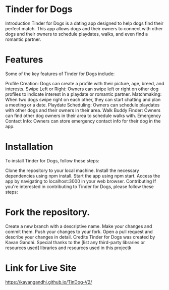 # Tinder for Dogs
Introduction
Tinder for Dogs is a dating app designed to help dogs find their perfect match. This app allows dogs and their owners to connect with other dogs and their owners to schedule playdates, walks, and even find a romantic partner.

# Features
Some of the key features of Tinder for Dogs include:

Profile Creation: Dogs can create a profile with their picture, age, breed, and interests.
Swipe Left or Right: Owners can swipe left or right on other dog profiles to indicate interest in a playdate or romantic partner.
Matchmaking: When two dogs swipe right on each other, they can start chatting and plan a meeting or a date.
Playdate Scheduling: Owners can schedule playdates with other dogs and their owners in their area.
Walk Buddy Finder: Owners can find other dog owners in their area to schedule walks with.
Emergency Contact Info: Owners can store emergency contact info for their dog in the app.
# Installation
To install Tinder for Dogs, follow these steps:

Clone the repository to your local machine.
Install the necessary dependencies using npm install.
Start the app using npm start.
Access the app by navigating to localhost:3000 in your web browser.
Contributing
If you're interested in contributing to Tinder for Dogs, please follow these steps:

# Fork the repository.
Create a new branch with a descriptive name.
Make your changes and commit them.
Push your changes to your fork.
Open a pull request and describe your changes in detail.
Credits
Tinder for Dogs was created by Kavan Gandhi. Special thanks to the [list any third-party libraries or resources used] libraries and resources used in this projectk

# Link for Live Site
https://kavangandhi.github.io/TinDog-V2/
